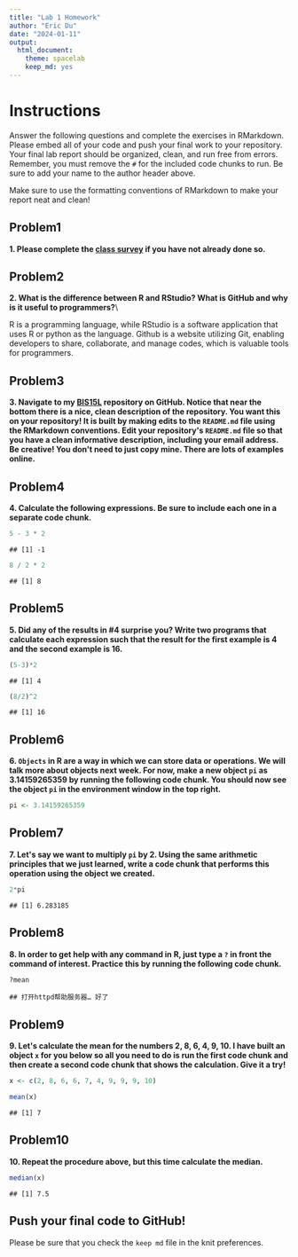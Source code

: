 ```yaml
---
title: "Lab 1 Homework"
author: "Eric Du"
date: "2024-01-11"
output:
  html_document: 
    theme: spacelab
    keep_md: yes
---
```


# Instructions

Answer the following questions and complete the exercises in RMarkdown. Please embed all of your code and push your final work to your repository. Your final lab report should be organized, clean, and run free from errors. Remember, you must remove the `#` for the included code chunks to run. Be sure to add your name to the author header above.

Make sure to use the formatting conventions of RMarkdown to make your report neat and clean!

## Problem1

**1. Please complete the [class survey](https://forms.gle/AHHXd3aobaAdkkFg9) if you have not already done so.**

## Problem2

**2. What is the difference between R and RStudio? What is GitHub and why is it useful to programmers?**\

R is a programming language, while RStudio is a software application that uses R or python as the language. Github is a website utilizing Git, enabling developers to share, collaborate, and manage codes, which is valuable tools for programmers.

## Problem3

**3. Navigate to my [BIS15L](https://github.com/jmledford3115/BIS15LW2021_jledford) repository on GitHub. Notice that near the bottom there is a nice, clean description of the repository. You want this on your repository! It is built by making edits to the `README.md` file using the RMarkdown conventions. Edit your repository's `README.md` file so that you have a clean informative description, including your email address. Be creative! You don't need to just copy mine. There are lots of examples online.**

## Problem4

**4. Calculate the following expressions. Be sure to include each one in a separate code chunk.**


```r
5 - 3 * 2  
```

```
## [1] -1
```


```r
8 / 2 * 2 
```

```
## [1] 8
```

## Problem5

**5. Did any of the results in #4 surprise you? Write two programs that calculate each expression such that the result for the first example is 4 and the second example is 16.**


```r
(5-3)*2
```

```
## [1] 4
```


```r
(8/2)^2
```

```
## [1] 16
```

## Problem6

**6. `Objects` in R are a way in which we can store data or operations. We will talk more about objects next week. For now, make a new object `pi` as 3.14159265359 by running the following code chunk. You should now see the object `pi` in the environment window in the top right.**


```r
pi <- 3.14159265359
```

## Problem7

**7. Let's say we want to multiply `pi` by 2. Using the same arithmetic principles that we just learned, write a code chunk that performs this operation using the object we created.**


```r
2*pi
```

```
## [1] 6.283185
```

## Problem8

**8. In order to get help with any command in R, just type a `?` in front the command of interest. Practice this by running the following code chunk.**


```r
?mean
```

```
## 打开httpd帮助服务器… 好了
```

## Problem9

**9. Let's calculate the mean for the numbers 2, 8, 6, 4, 9, 10. I have built an object `x` for you below so all you need to do is run the first code chunk and then create a second code chunk that shows the calculation. Give it a try!**


```r
x <- c(2, 8, 6, 6, 7, 4, 9, 9, 9, 10)
```


```r
mean(x)
```

```
## [1] 7
```

## Problem10

**10. Repeat the procedure above, but this time calculate the median.**


```r
median(x)
```

```
## [1] 7.5
```

## Push your final code to GitHub!

Please be sure that you check the `keep md` file in the knit preferences.

